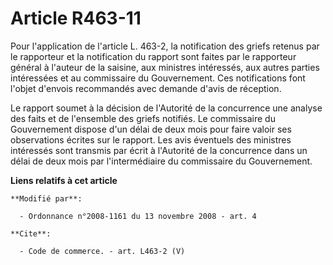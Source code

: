 # Article R463-11

Pour l'application de l'article L. 463-2, la notification des griefs retenus par le rapporteur et la notification du rapport
sont faites par le rapporteur général à l'auteur de la saisine, aux ministres intéressés, aux autres parties intéressées et
au commissaire du Gouvernement. Ces notifications font l'objet d'envois recommandés avec demande d'avis de réception. 

Le rapport soumet à la décision de l'Autorité de la concurrence une analyse des faits et de l'ensemble des griefs notifiés.
Le commissaire du Gouvernement dispose d'un délai de deux mois pour faire valoir ses observations écrites sur le rapport. Les
avis éventuels des ministres intéressés sont transmis par écrit à l'Autorité de la concurrence dans un délai de deux mois par
l'intermédiaire du commissaire du Gouvernement.

**Liens relatifs à cet article**

	**Modifié par**:

	  - Ordonnance n°2008-1161 du 13 novembre 2008 - art. 4

	**Cite**:

	  - Code de commerce. - art. L463-2 (V)
